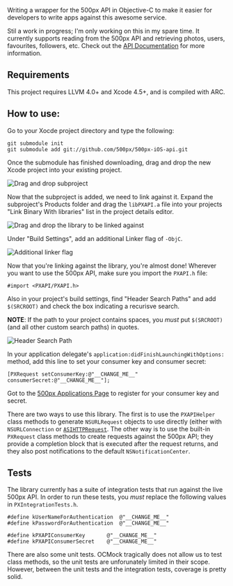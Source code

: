 Writing a wrapper for the 500px API in Objective-C to make it easier for developers to write apps against this awesome service.

Stil a work in progress; I'm only working on this in my spare time. It currently supports reading from the 500px API and retrieving photos, users, favourites, followers, etc. Check out the [API Documentation](https://github.com/500px/api-documentation) for more information.

## Requirements

This project requires LLVM 4.0+ and Xcode 4.5+, and is compiled with ARC.

## How to use:

Go to your Xocde project directory and type the following:

    git submodule init
    git submodule add git://github.com/500px/500px-iOS-api.git

Once the submodule has finished downloading, drag and drop the new Xcode project into your existing project.

![Drag and drop subproject](http://static.ashfurrow.com.s3.amazonaws.com/github/subproject.png)

Now that the subproject is added, we need to link against it. Expand the subproject's Products folder and drag the `libPXAPI.a` file into your projects "Link Binary With libraries" list in the project details editor.

![Drag and drop the library to be linked against](http://static.ashfurrow.com.s3.amazonaws.com/github/linking.png)

Under "Build Settings", add an additional Linker flag of `-ObjC`.

![Additional linker flag](http://static.ashfurrow.com.s3.amazonaws.com/github/linkerflag.png)

Now that you're linking against the library, you're almost done! Wherever you want to use the 500px API, make sure you import the `PXAPI.h` file:

    #import <PXAPI/PXAPI.h>

Also in your project's build settings, find "Header Search Paths" and add `$(SRCROOT)` and check the box indicating a recurisve search.

**NOTE**: If the path to your project contains spaces, you *must* put `$(SRCROOT)` (and all other custom search paths) in quotes.

![Header Search Path](http://static.ashfurrow.com/github/headerpath.png)

In your application delegate's `application:didFinishLaunchingWithOptions:` method, add this line to set your consumer key and consumer secret:

    [PXRequest setConsumerKey:@"__CHANGE_ME__" consumerSecret:@"__CHANGE_ME__"];

Got to the [500px Applications Page](http://500px.com/settings/applications?from=developers) to register for your consumer key and secret.

There are two ways to use this library. The first is to use the `PXAPIHelper` class methods to generate `NSURLRequest` objects to use directly (either with `NSURLConnection` or [`ASIHTTPRequest`](https://github.com/pokeb/asi-http-request/tree). The other way is to use the built-in `PXRequest` class methods to create requests against the 500px API; they provide a completion block that is executed after the request returns, and they also post notifications to the default `NSNotificationCenter`.

## Tests

The library currently has a suite of integration tests that run against the live 500px API. In order to run these tests, you *must* replace the following values in `PXIntegrationTests.h`.

    #define kUserNameForAuthentication  @"__CHANGE_ME__"
    #define kPasswordForAuthentication  @"__CHANGE_ME__"
    
    #define kPXAPIConsumerKey       @"__CHANGE_ME__"
    #define kPXAPIConsumerSecret    @"__CHANGE_ME__"

There are also some unit tests. OCMock tragically does not allow us to test class methods, so the unit tests are unforunately limited in their scope. However, between the unit tests and the integration tests, coverage is pretty solid.
